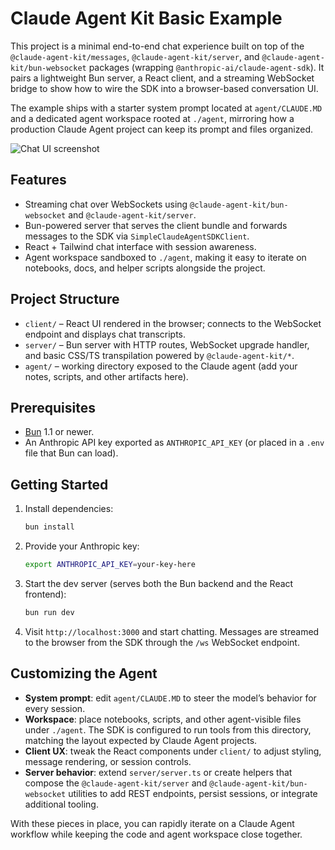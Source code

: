 # Claude Agent Kit Basic Example

This project is a minimal end-to-end chat experience built on top of the `@claude-agent-kit/messages`, `@claude-agent-kit/server`, and `@claude-agent-kit/bun-websocket` packages (wrapping `@anthropic-ai/claude-agent-sdk`). It pairs a lightweight Bun server, a React client, and a streaming WebSocket bridge to show how to wire the SDK into a browser-based conversation UI.

The example ships with a starter system prompt located at `agent/CLAUDE.MD` and a dedicated agent workspace rooted at `./agent`, mirroring how a production Claude Agent project can keep its prompt and files organized.

![Chat UI screenshot](./screenshots/screenshot1.png)

## Features
- Streaming chat over WebSockets using `@claude-agent-kit/bun-websocket` and `@claude-agent-kit/server`.
- Bun-powered server that serves the client bundle and forwards messages to the SDK via `SimpleClaudeAgentSDKClient`.
- React + Tailwind chat interface with session awareness.
- Agent workspace sandboxed to `./agent`, making it easy to iterate on notebooks, docs, and helper scripts alongside the project.

## Project Structure
- `client/` – React UI rendered in the browser; connects to the WebSocket endpoint and displays chat transcripts.
- `server/` – Bun server with HTTP routes, WebSocket upgrade handler, and basic CSS/TS transpilation powered by `@claude-agent-kit/*`.
- `agent/` – working directory exposed to the Claude agent (add your notes, scripts, and other artifacts here).

## Prerequisites
- [Bun](https://bun.sh/) 1.1 or newer.
- An Anthropic API key exported as `ANTHROPIC_API_KEY` (or placed in a `.env` file that Bun can load).

## Getting Started
1. Install dependencies:
   ```bash
   bun install
   ```
2. Provide your Anthropic key:
   ```bash
   export ANTHROPIC_API_KEY=your-key-here
   ```
3. Start the dev server (serves both the Bun backend and the React frontend):
   ```bash
   bun run dev
   ```
4. Visit `http://localhost:3000` and start chatting. Messages are streamed to the browser from the SDK through the `/ws` WebSocket endpoint.

## Customizing the Agent
- **System prompt**: edit `agent/CLAUDE.MD` to steer the model’s behavior for every session.
- **Workspace**: place notebooks, scripts, and other agent-visible files under `./agent`. The SDK is configured to run tools from this directory, matching the layout expected by Claude Agent projects.
- **Client UX**: tweak the React components under `client/` to adjust styling, message rendering, or session controls.
- **Server behavior**: extend `server/server.ts` or create helpers that compose the `@claude-agent-kit/server` and `@claude-agent-kit/bun-websocket` utilities to add REST endpoints, persist sessions, or integrate additional tooling.

With these pieces in place, you can rapidly iterate on a Claude Agent workflow while keeping the code and agent workspace close together.
